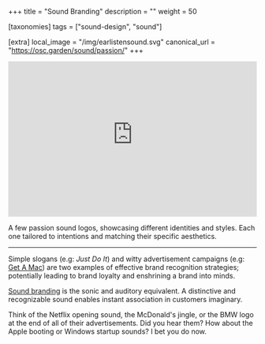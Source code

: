 +++
title = "Sound Branding"
description = ""
weight = 50

[taxonomies]
tags = ["sound-design", "sound"]

[extra]
local_image = "/img/earlistensound.svg"
canonical_url = "https://osc.garden/sound/passion/"
+++

<iframe
  width="100%"
  height="315"
  src="https://www.youtube-nocookie.com/embed/a5B9hjPTRmk"
  title="YouTube video player"
  frameborder="0"
  allow="accelerometer; clipboard-write; encrypted-media; gyroscope; picture-in-picture; web-share"
  referrerpolicy="strict-origin-when-cross-origin"
  allowfullscreen>
</iframe>

A few passion sound logos, showcasing different identities and styles. Each one
tailored to intentions and matching their specific aesthetics.

---

Simple slogans (e.g: *Just Do It*) and witty advertisement campaigns (e.g: [Get
A Mac](https://en.wikipedia.org/wiki/Get_a_Mac)) are two examples of effective
brand recognition strategies; potentially leading to brand loyalty and
enshrining a brand into minds.

[Sound branding](https://en.wikipedia.org/wiki/Sound_trademark) is the sonic
and auditory equivalent. A distinctive and recognizable sound enables instant
association in customers imaginary.

Think of the Netflix opening sound, the McDonald's jingle, or the BMW logo at
the end of all of their advertisements. Did you hear them? How about the Apple
booting or Windows startup sounds? I bet you do now.
